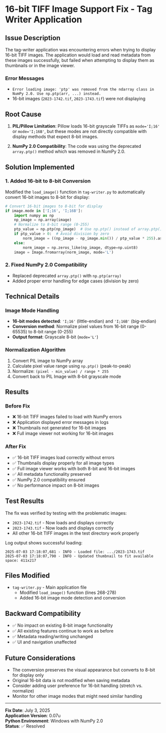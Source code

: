 # 16-bit TIFF Image Support Fix - Tag Writer Application

## Issue Description

The tag-writer application was encountering errors when trying to display 16-bit TIFF images. The application would load and read metadata from these images successfully, but failed when attempting to display them as thumbnails or in the image viewer.

### Error Messages
- `Error loading image: 'ptp' was removed from the ndarray class in NumPy 2.0. Use np.ptp(arr, ...) instead.`
- 16-bit images (`2023-1742.tif`, `2023-1743.tif`) were not displaying

## Root Cause

1. **PIL/Pillow Limitation**: Pillow loads 16-bit grayscale TIFFs as `mode='I;16'` or `mode='I;16B'`, but these modes are not directly compatible with display methods that expect 8-bit images.

2. **NumPy 2.0 Compatibility**: The code was using the deprecated `array.ptp()` method which was removed in NumPy 2.0.

## Solution Implemented

### 1. Added 16-bit to 8-bit Conversion

Modified the `load_image()` function in `tag-writer.py` to automatically convert 16-bit images to 8-bit for display:

```python
# Convert 16-bit images to 8-bit for display
if image.mode in ['I;16', 'I;16B']:
    import numpy as np
    np_image = np.array(image)
    # Normalize to 8-bit range (0-255)
    ptp_value = np.ptp(np_image)  # Use np.ptp() instead of array.ptp()
    if ptp_value > 0:  # Avoid division by zero
        norm_image = ((np_image - np_image.min()) / ptp_value * 255).astype(np.uint8)
    else:
        norm_image = np.zeros_like(np_image, dtype=np.uint8)
    image = Image.fromarray(norm_image, mode='L')
```

### 2. Fixed NumPy 2.0 Compatibility

- Replaced deprecated `array.ptp()` with `np.ptp(array)`
- Added proper error handling for edge cases (division by zero)

## Technical Details

### Image Mode Handling
- **16-bit modes detected**: `'I;16'` (little-endian) and `'I;16B'` (big-endian)
- **Conversion method**: Normalize pixel values from 16-bit range (0-65535) to 8-bit range (0-255)
- **Output format**: Grayscale 8-bit (`mode='L'`)

### Normalization Algorithm
1. Convert PIL image to NumPy array
2. Calculate pixel value range using `np.ptp()` (peak-to-peak)
3. Normalize: `(pixel - min_value) / range * 255`
4. Convert back to PIL Image with 8-bit grayscale mode

## Results

### Before Fix
- ❌ 16-bit TIFF images failed to load with NumPy errors
- ❌ Application displayed error messages in logs
- ❌ Thumbnails not generated for 16-bit images
- ❌ Full image viewer not working for 16-bit images

### After Fix
- ✅ 16-bit TIFF images load correctly without errors
- ✅ Thumbnails display properly for all image types
- ✅ Full image viewer works with both 8-bit and 16-bit images
- ✅ All metadata functionality preserved
- ✅ NumPy 2.0 compatibility ensured
- ✅ No performance impact on 8-bit images

## Test Results

The fix was verified by testing with the problematic images:
- `2023-1742.tif` - Now loads and displays correctly
- `2023-1743.tif` - Now loads and displays correctly
- All other 16-bit TIFF images in the test directory work properly

Log output shows successful loading:
```
2025-07-03 17:18:07,681 - INFO - Loaded file: .../2023-1743.tif
2025-07-03 17:18:07,790 - INFO - Updated thumbnail to fit available space: 411x217
```

## Files Modified

- `tag-writer.py` - Main application file
  - Modified `load_image()` function (lines 268-278)
  - Added 16-bit image mode detection and conversion

## Backward Compatibility

- ✅ No impact on existing 8-bit image functionality
- ✅ All existing features continue to work as before
- ✅ Metadata reading/writing unchanged
- ✅ UI and navigation unaffected

## Future Considerations

- The conversion preserves the visual appearance but converts to 8-bit for display only
- Original 16-bit data is not modified when saving metadata
- Consider adding user preference for 16-bit handling (stretch vs. normalize)
- Monitor for other image modes that might need similar handling

---

**Fix Date**: July 3, 2025  
**Application Version**: 0.07u  
**Python Environment**: Windows with NumPy 2.0  
**Status**: ✅ Resolved
